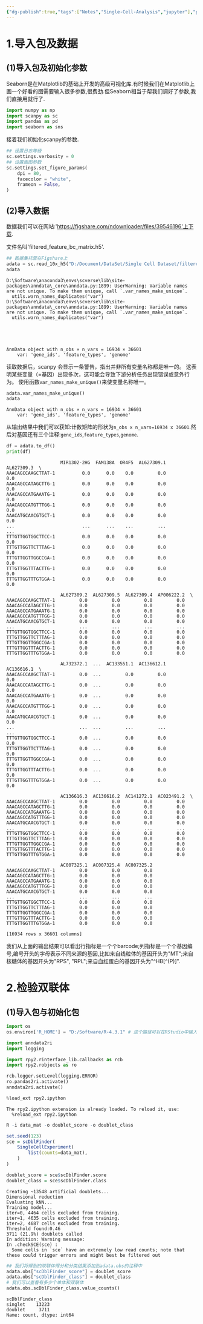```yaml
---
{"dg-publish":true,"tags":["Notes","Single-Cell-Analysis","jupyter"],"permalink":"/科研笔记/Single Cell Analysis/Jupyter Notebok/Doublet Detection/","dgPassFrontmatter":true}
---
```


# 1.导入包及数据
## (1)导入包及初始化参数
Seaborn是在Matplotlib的基础上开发的高级可视化库.有时候我们在Matplotlib上画一个好看的图需要输入很多参数,很费劲.但Seaborn相当于帮我们调好了参数,我们直接用就行了.


```python
import numpy as np
import scanpy as sc
import pandas as pd
import seaborn as sns
```

接着我们初始化scanpy的参数.


```python
## 设置日志等级
sc.settings.verbosity = 0
## 设置画图参数
sc.settings.set_figure_params(
    dpi = 80,
    facecolor = "white",
    frameon = False,
)
```

## (2)导入数据

数据我们可以在网站:'https://figshare.com/ndownloader/files/39546196'上下载.

文件名叫'filtered_feature_bc_matrix.h5'.


```python
## 数据集托管在Figshare上
adata = sc.read_10x_h5("D:/Document/DataSet/Single Cell Dataset/filtered_feature_bc_matrix.h5")
adata
```

    D:\Software\anaconda3\envs\scverse\lib\site-packages\anndata\_core\anndata.py:1899: UserWarning: Variable names are not unique. To make them unique, call `.var_names_make_unique`.
      utils.warn_names_duplicates("var")
    D:\Software\anaconda3\envs\scverse\lib\site-packages\anndata\_core\anndata.py:1899: UserWarning: Variable names are not unique. To make them unique, call `.var_names_make_unique`.
      utils.warn_names_duplicates("var")
    




    AnnData object with n_obs × n_vars = 16934 × 36601
        var: 'gene_ids', 'feature_types', 'genome'



读取数据后，scanpy 会显示一条警告，指出并非所有变量名称都是唯一的。
这表明某些变量（=基因）出现多次，这可能会导致下游分析任务出现错误或意外行为。
使用函数`var_names_make_unique()`来使变量名称唯一。


```python
adata.var_names_make_unique()
adata
```




    AnnData object with n_obs × n_vars = 16934 × 36601
        var: 'gene_ids', 'feature_types', 'genome'



从输出结果中我们可以获知:计数矩阵的形状为`n_obs x n_vars=16934 x 36601`.然后对基因还有三个注释:`gene_ids`,`feature_types`,`genome`.


```python
df = adata.to_df()
print(df)
```

                        MIR1302-2HG  FAM138A  OR4F5  AL627309.1  AL627309.3  \
    AAACAGCCAAGCTTAT-1          0.0      0.0    0.0         0.0         0.0   
    AAACAGCCATAGCTTG-1          0.0      0.0    0.0         0.0         0.0   
    AAACAGCCATGAAATG-1          0.0      0.0    0.0         0.0         0.0   
    AAACAGCCATGTTTGG-1          0.0      0.0    0.0         0.0         0.0   
    AAACATGCAACGTGCT-1          0.0      0.0    0.0         0.0         0.0   
    ...                         ...      ...    ...         ...         ...   
    TTTGTTGGTGGCTTCC-1          0.0      0.0    0.0         0.0         0.0   
    TTTGTTGGTTCTTTAG-1          0.0      0.0    0.0         0.0         0.0   
    TTTGTTGGTTGGCCGA-1          0.0      0.0    0.0         0.0         0.0   
    TTTGTTGGTTTACTTG-1          0.0      0.0    0.0         0.0         0.0   
    TTTGTTGGTTTGTGGA-1          0.0      0.0    0.0         0.0         0.0   
    
                        AL627309.2  AL627309.5  AL627309.4  AP006222.2  \
    AAACAGCCAAGCTTAT-1         0.0         0.0         0.0         0.0   
    AAACAGCCATAGCTTG-1         0.0         0.0         0.0         0.0   
    AAACAGCCATGAAATG-1         0.0         0.0         0.0         0.0   
    AAACAGCCATGTTTGG-1         0.0         0.0         0.0         0.0   
    AAACATGCAACGTGCT-1         0.0         0.0         0.0         0.0   
    ...                        ...         ...         ...         ...   
    TTTGTTGGTGGCTTCC-1         0.0         0.0         0.0         0.0   
    TTTGTTGGTTCTTTAG-1         0.0         0.0         0.0         0.0   
    TTTGTTGGTTGGCCGA-1         0.0         0.0         0.0         0.0   
    TTTGTTGGTTTACTTG-1         0.0         0.0         0.0         0.0   
    TTTGTTGGTTTGTGGA-1         0.0         0.0         0.0         0.0   
    
                        AL732372.1  ...  AC133551.1  AC136612.1  AC136616.1  \
    AAACAGCCAAGCTTAT-1         0.0  ...         0.0         0.0         0.0   
    AAACAGCCATAGCTTG-1         0.0  ...         0.0         0.0         0.0   
    AAACAGCCATGAAATG-1         0.0  ...         0.0         0.0         0.0   
    AAACAGCCATGTTTGG-1         0.0  ...         0.0         0.0         0.0   
    AAACATGCAACGTGCT-1         0.0  ...         0.0         0.0         0.0   
    ...                        ...  ...         ...         ...         ...   
    TTTGTTGGTGGCTTCC-1         0.0  ...         0.0         0.0         0.0   
    TTTGTTGGTTCTTTAG-1         0.0  ...         0.0         0.0         0.0   
    TTTGTTGGTTGGCCGA-1         0.0  ...         0.0         0.0         0.0   
    TTTGTTGGTTTACTTG-1         0.0  ...         0.0         0.0         0.0   
    TTTGTTGGTTTGTGGA-1         0.0  ...         0.0         0.0         0.0   
    
                        AC136616.3  AC136616.2  AC141272.1  AC023491.2  \
    AAACAGCCAAGCTTAT-1         0.0         0.0         0.0         0.0   
    AAACAGCCATAGCTTG-1         0.0         0.0         0.0         0.0   
    AAACAGCCATGAAATG-1         0.0         0.0         0.0         0.0   
    AAACAGCCATGTTTGG-1         0.0         0.0         0.0         0.0   
    AAACATGCAACGTGCT-1         0.0         0.0         0.0         0.0   
    ...                        ...         ...         ...         ...   
    TTTGTTGGTGGCTTCC-1         0.0         0.0         0.0         0.0   
    TTTGTTGGTTCTTTAG-1         0.0         0.0         0.0         0.0   
    TTTGTTGGTTGGCCGA-1         0.0         0.0         0.0         0.0   
    TTTGTTGGTTTACTTG-1         0.0         0.0         0.0         0.0   
    TTTGTTGGTTTGTGGA-1         0.0         0.0         0.0         0.0   
    
                        AC007325.1  AC007325.4  AC007325.2  
    AAACAGCCAAGCTTAT-1         0.0         0.0         0.0  
    AAACAGCCATAGCTTG-1         0.0         0.0         0.0  
    AAACAGCCATGAAATG-1         0.0         0.0         0.0  
    AAACAGCCATGTTTGG-1         0.0         0.0         0.0  
    AAACATGCAACGTGCT-1         0.0         0.0         0.0  
    ...                        ...         ...         ...  
    TTTGTTGGTGGCTTCC-1         0.0         0.0         0.0  
    TTTGTTGGTTCTTTAG-1         0.0         0.0         0.0  
    TTTGTTGGTTGGCCGA-1         0.0         0.0         0.0  
    TTTGTTGGTTTACTTG-1         0.0         0.0         0.0  
    TTTGTTGGTTTGTGGA-1         0.0         0.0         0.0  
    
    [16934 rows x 36601 columns]
    

我们从上面的输出结果可以看出行指标是一个个barcode;列指标是一个个基因编号,编号开头的字母表示不同来源的基因,比如来自线粒体的基因开头为"MT";来自核糖体的基因开头为"RPS", "RPL";来自血红蛋白的基因开头为"^HB[^(P)]".

# 2.检验双联体

## (1)导入包与初始化包


```python
import os
os.environ['R_HOME'] = "D:/Software/R-4.3.1" # 这个路径可以在RStudio中输入命令:Sys.getenv('R_HOME')得到
```


```python
import anndata2ri
import logging

import rpy2.rinterface_lib.callbacks as rcb
import rpy2.robjects as ro

rcb.logger.setLevel(logging.ERROR)
ro.pandas2ri.activate()
anndata2ri.activate()

%load_ext rpy2.ipython
```

    The rpy2.ipython extension is already loaded. To reload it, use:
      %reload_ext rpy2.ipython
    


```r
R -i data_mat -o doublet_score -o doublet_class

set.seed(123)
sce = scDblFinder(
    SingleCellExperiment(
        list(counts=data_mat),
    ) 
)

doublet_score = sce$scDblFinder.score
doublet_class = sce$scDblFinder.class
```


    Creating ~13548 artificial doublets...
    Dimensional reduction
    Evaluating kNN...
    Training model...
    iter=0, 4464 cells excluded from training.
    iter=1, 4635 cells excluded from training.
    iter=2, 4687 cells excluded from training.
    Threshold found:0.46
    3711 (21.9%) doublets called
    In addition: Warning message:
    In .checkSCE(sce) :
      Some cells in `sce` have an extremely low read counts; note that these could trigger errors and might best be filtered out
    



```python
## 我们将得到的双联体得分和分类结果添加到adata.obs的注释中
adata.obs["scDblFinder_score"] = doublet_score
adata.obs["scDblFinder_class"] = doublet_class
# 我们可以查看有多少个单体和双联体
adata.obs.scDblFinder_class.value_counts()
```




    scDblFinder_class
    singlet    13223
    doublet     3711
    Name: count, dtype: int64




```python

```
